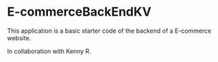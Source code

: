 # E-commerceBackEndKV
This application is a basic starter code of the backend of a E-commerce website.







In collaboration with Kenny R.
